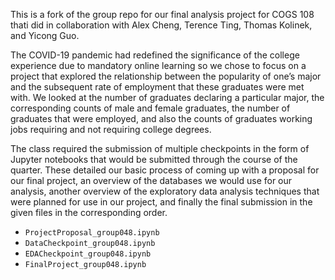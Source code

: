 This is a fork of the group repo for our final analysis project for COGS 108 thati did in collaboration with Alex Cheng, Terence Ting, Thomas Kolinek, and Yicong Guo.

The COVID-19 pandemic had redefined the significance of the college experience due to mandatory online learning so we chose to focus on a project that explored the relationship between the popularity of one’s major and the subsequent rate of employment that these graduates were met with. We looked at the number of graduates declaring a particular major, the corresponding counts of male and female graduates, the number of graduates that were employed, and also the counts of graduates working jobs requiring and not requiring college degrees.

The class required the submission of multiple checkpoints in the form of Jupyter notebooks that would be submitted through the course of the quarter. These detailed our basic process of coming up with a proposal for our final project, an overview of the databases we would use for our analysis, another overview of the exploratory data analysis techniques that were planned for use in our project, and finally the final submission in the given files in the corresponding order.

- `ProjectProposal_group048.ipynb`
- `DataCheckpoint_group048.ipynb`
- `EDACheckpoint_group048.ipynb`
- `FinalProject_group048.ipynb`
